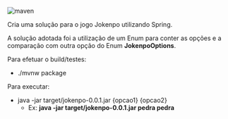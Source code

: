 ![maven](https://github.com/vpithan/jokenpo/actions/workflows/maven.yml/badge.svg)

Cria uma solução para o jogo Jokenpo utilizando Spring.

A solução adotada foi a utilização de um Enum para conter as opções e a comparação com outra opção do Enum **JokenpoOptions**.

Para efetuar o build/testes:
 - ./mvnw package

Para executar:
 -  java -jar target/jokenpo-0.0.1.jar  {opcao1} {opcao2}
    - Ex: **java -jar target/jokenpo-0.0.1.jar pedra pedra**

